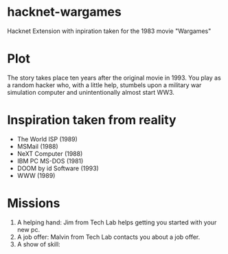 # hacknet-wargames
 Hacknet Extension with inpiration taken for the 1983 movie "Wargames"

# Plot
The story takes place ten years after the original movie in 1993. 
You play as a random hacker who, with a little help, stumbels upon a military 
war simulation computer and unintentionally almost start WW3.

# Inspiration taken from reality
- The World ISP (1989)
- MSMail (1988)
- NeXT Computer (1988)
- IBM PC MS-DOS (1981)
- DOOM by id Software (1993)
- WWW (1989)

# Missions
1. A helping hand: Jim from Tech Lab helps getting you started with your new pc.
2. A job offer: Malvin from Tech Lab contacts you about a job offer.
3. A show of skill: